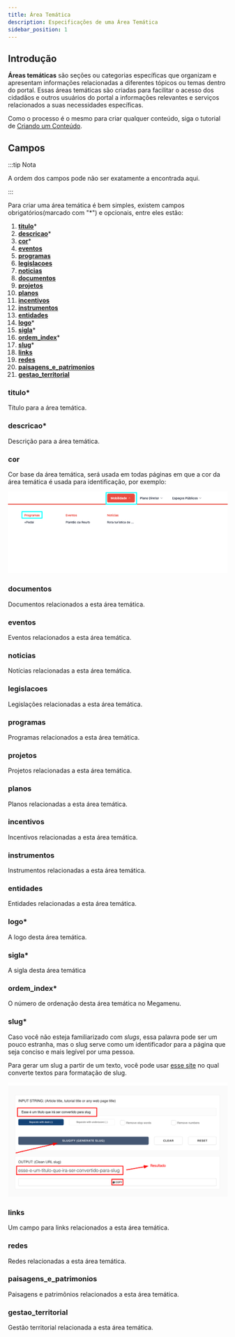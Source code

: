 ```yaml
---
title: Área Temática
description: Especificações de uma Área Temática
sidebar_position: 1
---
```


## Introdução

**Áreas temáticas** são seções ou categorias específicas que organizam e apresentam informações relacionadas a diferentes tópicos ou temas dentro do portal. Essas áreas temáticas são criadas para facilitar o acesso dos cidadãos e outros usuários do portal a informações relevantes e serviços relacionados a suas necessidades específicas.

Como o processo é o mesmo para criar qualquer conteúdo, siga o tutorial de
[Criando um Conteúdo](/docs/guias/gestao-de-conteudo/criando.md).

## Campos

:::tip Nota

A ordem dos campos pode não ser exatamente a encontrada aqui.

:::

Para criar uma área temática é bem simples, existem campos obrigatórios(marcado
com "\*") e opcionais, entre eles estão:

1. [**titulo**](#titulo)\*
2. [**descricao**](#descricao)\*
3. [**cor**](#cor)\*
4. [**eventos**](#eventos)
5. [**programas**](#programas)
6. [**legislacoes**](#legislacoes)
7. [**noticias**](#noticias)
8. [**documentos**](#documentos)
9. [**projetos**](#projetos)
10. [**planos**](#planos)
11. [**incentivos**](#incentivos)
12. [**instrumentos**](#instrumentos)
13. [**entidades**](#entidades)
14. [**logo**](#logo)*
15. [**sigla**](#sigla)*
16. [**ordem_index**](#ordem_index)*
17. [**slug**](#slug)*
18. [**links**](#links)
19. [**redes**](#redes)
20. [**paisagens_e_patrimonios**](#paisagens_e_patrimonios)
21. [**gestao_territorial**](#gestao_territorial)

### titulo\*

Título para a área temática.

### descricao\*

Descrição para a área temática.

### cor

Cor base da área temática, será usada em todas páginas em que a cor da área
temática é usada para identificação, por exemplo:

![Alt text](images/theme-color.png)

### documentos

Documentos relacionados a esta área temática.

### eventos

Eventos relacionados a esta área temática.

### noticias

Notícias relacionadas a esta área temática.

### legislacoes

Legislações relacionadas a esta área temática.

### programas

Programas relacionados a esta área temática.

### projetos

Projetos relacionadas a esta área temática.

### planos

Planos relacionadas a esta área temática.

### incentivos

Incentivos relacionadas a esta área temática.

### instrumentos

Instrumentos relacionadas a esta área temática.

### entidades

Entidades relacionadas a esta área temática.

### logo*

A logo desta área temática.

### sigla*

A sigla desta área temática

### ordem_index*

O número de ordenação desta área temática no Megamenu.

### slug*

Caso você não esteja familiarizado com _slugs_, essa palavra pode ser um pouco estranha, mas o slug serve como um identificador para a página que seja conciso e mais legível por uma pessoa.

Para gerar um slug a partir de um texto, você pode usar [esse site](https://slugify.online/) no qual converte textos para formatação de slug.

![Alt](./paginas/images/generating-slug.png)

### links

Um campo para links relacionados a esta área temática.

### redes

Redes relacionadas a esta área temática.

### paisagens_e_patrimonios

Paisagens e patrimônios relacionados a esta área temática.

### gestao_territorial

Gestão territorial relacionada a esta área temática.
